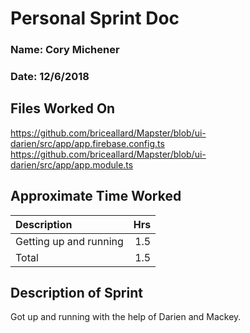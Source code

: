 # Personal Sprint Doc

### Name: Cory Michener
### Date: 12/6/2018

## Files Worked On

https://github.com/briceallard/Mapster/blob/ui-darien/src/app/app.firebase.config.ts
https://github.com/briceallard/Mapster/blob/ui-darien/src/app/app.module.ts

## Approximate Time Worked

| Description | Hrs |
| :------------------------------ | ---: |
| Getting up and running | 1.5 |
| Total | 1.5 |

## Description of Sprint

Got up and running with the help of Darien and Mackey.
